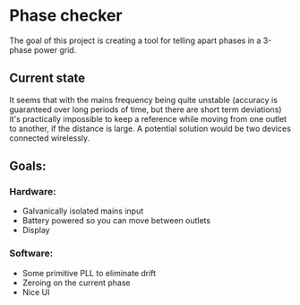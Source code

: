 # Phase checker
The goal of this project is creating a tool for telling apart phases in a 3-phase power grid.

## Current state
It seems that with the mains frequency being quite unstable (accuracy is guaranteed over long periods of time, but there are short term deviations) it's practically impossible to keep a reference while moving from one outlet to another, if the distance is large. A potential solution would be two devices connected wirelessly.

## Goals:
### Hardware:
- Galvanically isolated mains input
- Battery powered so you can move between outlets
- Display

### Software:
- Some primitive PLL to eliminate drift
- Zeroing on the current phase
- Nice UI
